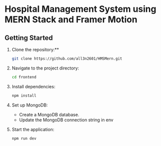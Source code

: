 # Hospital Management System using MERN Stack and Framer Motion

## Getting Started

1. Clone the repository:**

   ```bash
   git clone https://github.com/all3n2601/HMSMern.git
   ```
2. Navigate to the project directory:

   ```bash
   cd frontend
   ```
3. Install dependencies:

   ```bash
   npm install
   ```
4. Set up MongoDB:
   - Create a MongoDB database.
   - Update the MongoDB connection string in env

5. Start the application:

   ```bash
   npm run dev
   ```